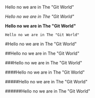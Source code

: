 Hello no we are in The "Git World"

_Hello no we are in The "Git World"_

**Hello no we are in The "Git World"**

``Hello no we are in The "Git World"``

#Hello no we are in The "Git World"

##Hello no we are in The "Git World"

###Hello no we are in The "Git World"

####Hello no we are in The "Git World"

#####Hello no we are in The "Git World"

######Hello no we are in The "Git World"



